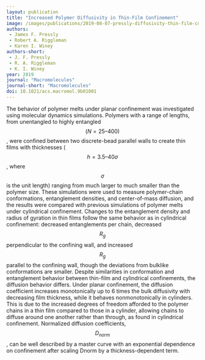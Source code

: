 ```yaml
---
layout: publication
title: "Increased Polymer Diffusivity in Thin-Film Confinement"
image: /images/publications/2019-08-07-pressly-diffusivity-thin-film-confinement.jpeg
authors:
 - James F. Pressly
 - Robert A. Riggleman
 - Karen I. Winey
authors-short:
 - J. F. Pressly
 - R. A. Riggleman
 - K. I. Winey
year: 2019 
journal: "Macromolecules"
journal-short: "Macromolecules"
doi: 10.1021/acs.macromol.9b01001
---
```



The behavior of polymer melts under planar confinement was investigated using molecular dynamics simulations. Polymers with a range of lengths, from unentangled to highly entangled $$( N = 25–400 )$$, were confined between two discrete-bead parallel walls to create thin films with thicknesses ($$ h = 3.5–40σ $$, where $$ σ $$ is the unit length) ranging from much larger to much smaller than the polymer size. These simulations were used to measure polymer-chain conformations, entanglement densities, and center-of-mass diffusion, and the results were compared with previous simulations of polymer melts under cylindrical confinement. Changes to the entanglement density and radius of gyration in thin films follow the same behavior as in cylindrical confinement: decreased entanglements per chain, decreased $$ R_g $$ perpendicular to the confining wall, and increased $$ R_g $$ parallel to the confining wall, though the deviations from bulklike conformations are smaller. Despite similarities in conformation and entanglement behavior between thin-film and cylindrical confinements, the diffusion behavior differs. Under planar confinement, the diffusion coefficient increases monotonically up to 6 times the bulk diffusivity with decreasing film thickness, while it behaves nonmonotonically in cylinders. This is due to the increased degrees of freedom afforded to the polymer chains in a thin film compared to those in a cylinder, allowing chains to diffuse around one another rather than through, as found in cylindrical confinement. Normalized diffusion coefficients, $$ D_{norm} $$, can be well described by a master curve with an exponential dependence on confinement after scaling Dnorm by a thickness-dependent term.

